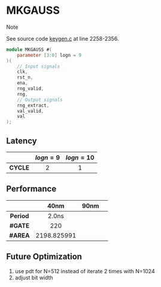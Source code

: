 # MKGAUSS

> [!NOTE]  
> See source code [keygen.c](/software/keygen.c#L2258) at line 2258-2356.


``` verilog
module MKGAUSS #(
    parameter [3:0] logn = 9
)( 
    // Input signals
    clk,
    rst_n,
    ena,
    rng_valid,
    rng,
    // Output signals
    rng_extract,
    val_valid,
    val
);
```

## Latency
|           | $logn=9$  | $logn=10$ |
|:---:      |:---:      |:---:      |
| **CYCLE** | 2         | 1         |

## Performance
|               | 40nm          | 90nm  |       |
|:---:          |:---:          |:---:  |:---:  |
| **Period**    | 2.0ns         |       |       |
| **#GATE**     | 220           |       |       |
| **#AREA**     | 2198.825991   |       |       |

## Future Optimization
1. use pdt for N=512 instead of iterate 2 times with N=1024
2. adjust bit width